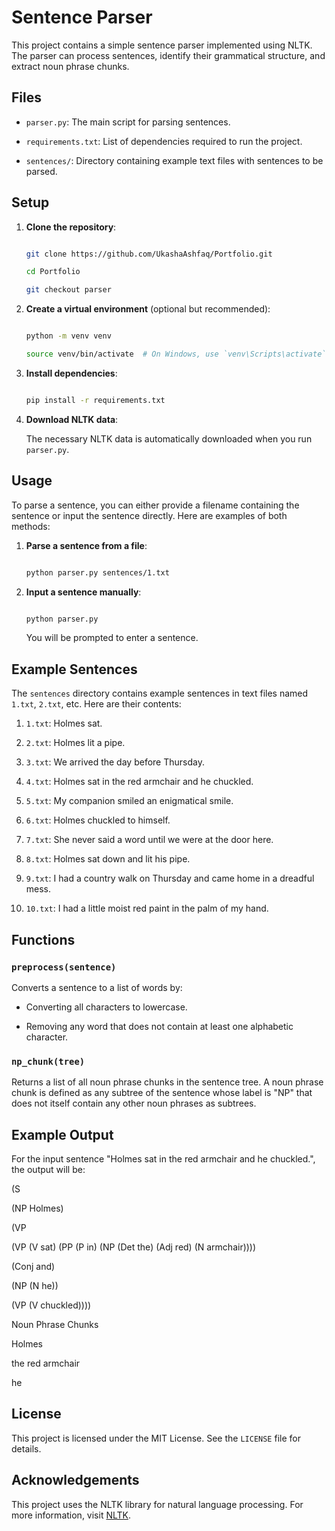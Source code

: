 # Sentence Parser

This project contains a simple sentence parser implemented using NLTK. The parser can process sentences, identify their grammatical structure, and extract noun phrase chunks.

## Files

- `parser.py`: The main script for parsing sentences.

- `requirements.txt`: List of dependencies required to run the project.

- `sentences/`: Directory containing example text files with sentences to be parsed.

## Setup

1. **Clone the repository**:

    ```sh

    git clone https://github.com/UkashaAshfaq/Portfolio.git

    cd Portfolio

    git checkout parser

    ```

2. **Create a virtual environment** (optional but recommended):

    ```sh

    python -m venv venv

    source venv/bin/activate  # On Windows, use `venv\Scripts\activate`

    ```

3. **Install dependencies**:

    ```sh

    pip install -r requirements.txt

    ```

4. **Download NLTK data**:

    The necessary NLTK data is automatically downloaded when you run `parser.py`.

## Usage

To parse a sentence, you can either provide a filename containing the sentence or input the sentence directly. Here are examples of both methods:

1. **Parse a sentence from a file**:

    ```sh

    python parser.py sentences/1.txt

    ```

2. **Input a sentence manually**:

    ```sh

    python parser.py

    ```

    You will be prompted to enter a sentence.

## Example Sentences

The `sentences` directory contains example sentences in text files named `1.txt`, `2.txt`, etc. Here are their contents:

1. `1.txt`: Holmes sat.

2. `2.txt`: Holmes lit a pipe.

3. `3.txt`: We arrived the day before Thursday.

4. `4.txt`: Holmes sat in the red armchair and he chuckled.

5. `5.txt`: My companion smiled an enigmatical smile.

6. `6.txt`: Holmes chuckled to himself.

7. `7.txt`: She never said a word until we were at the door here.

8. `8.txt`: Holmes sat down and lit his pipe.

9. `9.txt`: I had a country walk on Thursday and came home in a dreadful mess.

10. `10.txt`: I had a little moist red paint in the palm of my hand.

## Functions

### `preprocess(sentence)`

Converts a sentence to a list of words by:

- Converting all characters to lowercase.

- Removing any word that does not contain at least one alphabetic character.

### `np_chunk(tree)`

Returns a list of all noun phrase chunks in the sentence tree. A noun phrase chunk is defined as any subtree of the sentence whose label is "NP" that does not itself contain any other noun phrases as subtrees.

## Example Output

For the input sentence "Holmes sat in the red armchair and he chuckled.", the output will be:

(S

(NP Holmes)

(VP

(VP (V sat) (PP (P in) (NP (Det the) (Adj red) (N armchair))))

(Conj and)

(NP (N he))

(VP (V chuckled))))

Noun Phrase Chunks

Holmes

the red armchair

he

## License

This project is licensed under the MIT License. See the `LICENSE` file for details.

## Acknowledgements

This project uses the NLTK library for natural language processing. For more information, visit [NLTK](https://www.nltk.org/).
